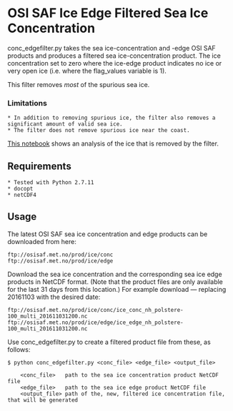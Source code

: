 
# OSI SAF Ice Edge Filtered Sea Ice Concentration

conc_edgefilter.py takes the sea ice-concentration and -edge OSI SAF products and produces a filtered sea
ice-concentration product. The ice concentration set to zero where the ice-edge product indicates no ice or
very open ice (i.e. where the flag_values variable is 1).

This filter removes *most* of the spurious sea ice.

### Limitations
    * In addition to removing spurious ice, the filter also removes a significant amount of valid sea ice.
    * The filter does not remove spurious ice near the coast.

[This notebook](docs/Masking_SIC_with_SIEdge.ipynb) shows an analysis of the ice that is removed by the filter.


## Requirements
    * Tested with Python 2.7.11
    * docopt
    * netCDF4

## Usage
The latest OSI SAF sea ice concentration and edge products can be downloaded from here:

    ftp://osisaf.met.no/prod/ice/conc
    ftp://osisaf.met.no/prod/ice/edge

Download the sea ice concentration and the corresponding sea ice edge products in NetCDF format.
(Note that the product files are only available for the last 31 days from this location.)
For example download &mdash; replacing 20161103 with the desired date:

    ftp://osisaf.met.no/prod/ice/conc/ice_conc_nh_polstere-100_multi_201611031200.nc
    ftp://osisaf.met.no/prod/ice/edge/ice_edge_nh_polstere-100_multi_201611031200.nc

Use conc_edgefilter.py to create a filtered product file from these, as follows:

    $ python conc_edgefilter.py <conc_file> <edge_file> <output_file>

        <conc_file>   path to the sea ice concentration product NetCDF file
        <edge_file>   path to the sea ice edge product NetCDF file
        <output_file> path of the, new, filtered ice concentration file, that will be generated

